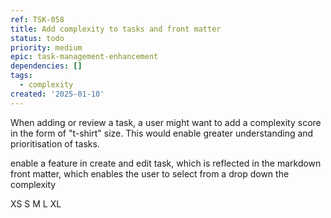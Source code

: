 ```yaml
---
ref: TSK-058
title: Add complexity to tasks and front matter
status: todo
priority: medium
epic: task-management-enhancement
dependencies: []
tags:
  - complexity
created: '2025-01-10'
---
```

When adding or review a task, a user might want to add a complexity score in the form of "t-shirt" size. This would enable greater understanding and prioritisation of tasks. 

enable a feature in create and edit task, which is reflected in the markdown front matter, which enables the user to select from a drop down the complexity

XS
S
M
L
XL
